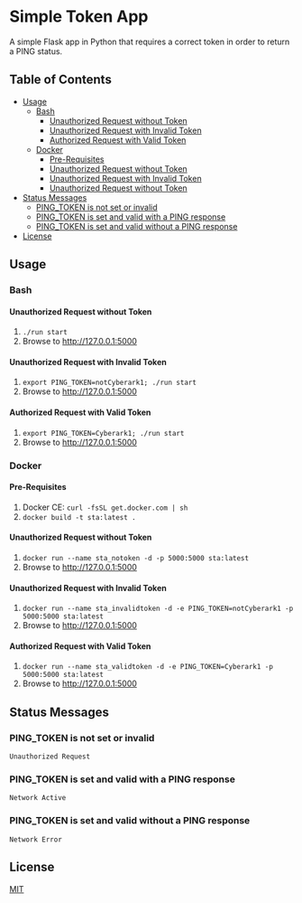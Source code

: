 # Simple Token App <!-- omit in toc -->

A simple Flask app in Python that requires a correct token in order to return a PING status.

## Table of Contents <!-- omit in toc -->

- [Usage](#usage)
  - [Bash](#bash)
    - [Unauthorized Request without Token](#unauthorized-request-without-token)
    - [Unauthorized Request with Invalid Token](#unauthorized-request-with-invalid-token)
    - [Authorized Request with Valid Token](#authorized-request-with-valid-token)
  - [Docker](#docker)
    - [Pre-Requisites](#pre-requisites)
    - [Unauthorized Request without Token](#unauthorized-request-without-token-1)
    - [Unauthorized Request with Invalid Token](#unauthorized-request-with-invalid-token-1)
    - [Unauthorized Request without Token](#unauthorized-request-without-token-2)
- [Status Messages](#status-messages)
  - [PING_TOKEN is not set or invalid](#pingtoken-is-not-set-or-invalid)
  - [PING_TOKEN is set and valid with a PING response](#pingtoken-is-set-and-valid-with-a-ping-response)
  - [PING_TOKEN is set and valid without a PING response](#pingtoken-is-set-and-valid-without-a-ping-response)
- [License](#license)

## Usage

### Bash

#### Unauthorized Request without Token

1. `./run start`
2. Browse to http://127.0.0.1:5000

#### Unauthorized Request with Invalid Token

1. `export PING_TOKEN=notCyberark1; ./run start`
2. Browse to http://127.0.0.1:5000

#### Authorized Request with Valid Token

1. `export PING_TOKEN=Cyberark1; ./run start`
2. Browse to http://127.0.0.1:5000

### Docker

#### Pre-Requisites

1. Docker CE: `curl -fsSL get.docker.com | sh`
2. `docker build -t sta:latest .`

#### Unauthorized Request without Token

1. `docker run --name sta_notoken -d -p 5000:5000 sta:latest`
2. Browse to http://127.0.0.1:5000

#### Unauthorized Request with Invalid Token

1. `docker run --name sta_invalidtoken -d -e PING_TOKEN=notCyberark1 -p 5000:5000 sta:latest`
2. Browse to http://127.0.0.1:5000

#### Authorized Request with Valid Token

1. `docker run --name sta_validtoken -d -e PING_TOKEN=Cyberark1 -p 5000:5000 sta:latest`
2. Browse to http://127.0.0.1:5000

## Status Messages

### PING_TOKEN is not set or invalid

`Unauthorized Request`

### PING_TOKEN is set and valid with a PING response

`Network Active`

### PING_TOKEN is set and valid without a PING response

`Network Error`

## License

[MIT](LICENSE)
